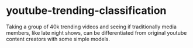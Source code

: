 # youtube-trending-classification
Taking a group of 40k trending videos and seeing if traditionally media members, like late night shows, can be differentiated from original youtube content creators with some simple models.
